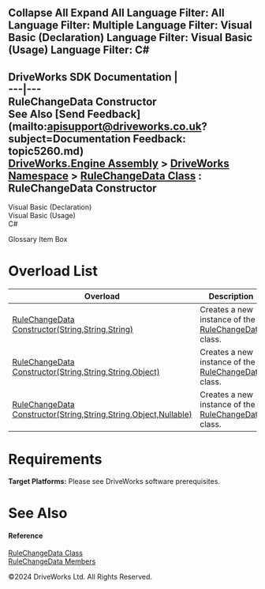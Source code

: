        

 Collapse All Expand All  Language Filter: All  Language Filter: Multiple  Language Filter: Visual Basic (Declaration) Language Filter: Visual Basic (Usage) Language Filter: C#  
---  
DriveWorks SDK Documentation  |   
---|---  
RuleChangeData Constructor   
See Also [Send Feedback](mailto:apisupport@driveworks.co.uk?subject=Documentation Feedback: topic5260.md)  
[DriveWorks.Engine Assembly](topic2156.md) > [DriveWorks Namespace](topic2159.md) > [RuleChangeData Class](topic5254.md) : RuleChangeData Constructor  
---  
  
Visual Basic (Declaration)    
Visual Basic (Usage)    
C# 

Glossary Item Box

# Overload List

Overload| Description  
---|---  
[RuleChangeData Constructor(String,String,String)](topic5261.md)| Creates a new instance of the [RuleChangeData](topic5254.md) class.   
[RuleChangeData Constructor(String,String,String,Object)](topic5262.md)| Creates a new instance of the [RuleChangeData](topic5254.md) class.   
[RuleChangeData Constructor(String,String,String,Object,Nullable<Boolean>)](topic5263.md)| Creates a new instance of the [RuleChangeData](topic5254.md) class.   
  
# Requirements

**Target Platforms:** Please see DriveWorks software prerequisites.

# See Also

#### Reference

[RuleChangeData Class](topic5254.md)   
[RuleChangeData Members](topic5255.md)

©2024 DriveWorks Ltd. All Rights Reserved.
